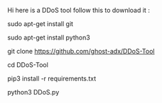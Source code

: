 Hi here is a DDoS tool follow this to download it :

sudo apt-get install git

sudo apt-get install python3

git clone https://github.com/ghost-adx/DDoS-Tool

cd DDoS-Tool

pip3 install -r requirements.txt

python3 DDoS.py
